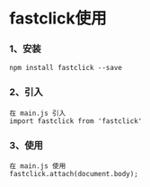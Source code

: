 # fastclick使用
### 1、安装
```
npm install fastclick --save
```
### 2、引入
```
在 main.js 引入
import fastclick from 'fastclick'
```
### 3、使用
```
在 main.js 使用
fastclick.attach(document.body);
```

